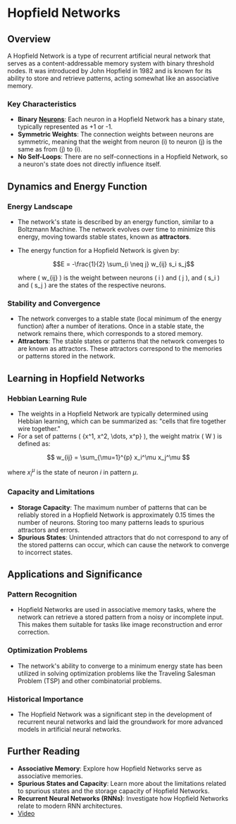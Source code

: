 # Hopfield Networks

## Overview
A Hopfield Network is a type of recurrent artificial neural network that serves as a content-addressable memory system with binary threshold nodes. It was introduced by John Hopfield in 1982 and is known for its ability to store and retrieve patterns, acting somewhat like an associative memory.

### Key Characteristics
- **Binary [Neurons](Neuron.md)**: Each neuron in a Hopfield Network has a binary state, typically represented as +1 or -1.
- **Symmetric Weights**: The connection weights between neurons are symmetric, meaning that the weight from neuron \(i\) to neuron \(j\) is the same as from \(j\) to \(i\).
- **No Self-Loops**: There are no self-connections in a Hopfield Network, so a neuron's state does not directly influence itself.

## Dynamics and Energy Function

### Energy Landscape
- The network's state is described by an energy function, similar to a Boltzmann Machine. The network evolves over time to minimize this energy, moving towards stable states, known as **attractors**.
- The energy function for a Hopfield Network is given by:  

  $$E = -\frac{1}{2} \sum_{i \neq j} w_{ij} s_i s_j$$
  
  where \( w_{ij} \) is the weight between neurons \( i \) and \( j \), and \( s_i \) and \( s_j \) are the states of the respective neurons.

### Stability and Convergence
- The network converges to a stable state (local minimum of the energy function) after a number of iterations. Once in a stable state, the network remains there, which corresponds to a stored memory.
- **Attractors**: The stable states or patterns that the network converges to are known as attractors. These attractors correspond to the memories or patterns stored in the network.

## Learning in Hopfield Networks

### Hebbian Learning Rule
- The weights in a Hopfield Network are typically determined using Hebbian learning, which can be summarized as: "cells that fire together wire together."
- For a set of patterns \( \{x^1, x^2, \dots, x^p\} \), the weight matrix \( W \) is defined as:

$$
  w_{ij} = \sum_{\mu=1}^{p} x_i^\mu x_j^\mu
  $$
  
  where $x_i^\mu$ is the state of neuron $i$ in pattern $\mu$.

### Capacity and Limitations
- **Storage Capacity**: The maximum number of patterns that can be reliably stored in a Hopfield Network is approximately 0.15 times the number of neurons. Storing too many patterns leads to spurious attractors and errors.
- **Spurious States**: Unintended attractors that do not correspond to any of the stored patterns can occur, which can cause the network to converge to incorrect states.

## Applications and Significance

### Pattern Recognition
- Hopfield Networks are used in associative memory tasks, where the network can retrieve a stored pattern from a noisy or incomplete input. This makes them suitable for tasks like image reconstruction and error correction.

### Optimization Problems
- The network's ability to converge to a minimum energy state has been utilized in solving optimization problems like the Traveling Salesman Problem (TSP) and other combinatorial problems.

### Historical Importance
- The Hopfield Network was a significant step in the development of recurrent neural networks and laid the groundwork for more advanced models in artificial neural networks.

## Further Reading
- **Associative Memory**: Explore how Hopfield Networks serve as associative memories.
- **Spurious States and Capacity**: Learn more about the limitations related to spurious states and the storage capacity of Hopfield Networks.
- **Recurrent Neural Networks (RNNs)**: Investigate how Hopfield Networks relate to modern RNN architectures.
- [Video](https://www.youtube.com/watch?v=1WPJdAW-sFo&t=11s)

